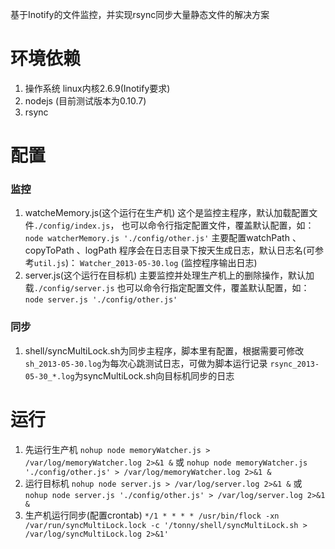 基于Inotify的文件监控，并实现rsync同步大量静态文件的解决方案

# 环境依赖
1. 操作系统 linux内核2.6.9(Inotify要求)
2. nodejs (目前测试版本为0.10.7)
3. rsync

# 配置
### 监控
1. watcheMemory.js(这个运行在生产机)
这个是监控主程序，默认加载配置文件`./config/index.js`，
也可以命令行指定配置文件，覆盖默认配置，如：`node watcherMemory.js './config/other.js'`
主要配置watchPath 、copyToPath 、logPath
程序会在日志目录下按天生成日志，默认日志名(可参考`util.js`)：
`Watcher_2013-05-30.log` (监控程序输出日志)
2. server.js(这个运行在目标机)
主要监控并处理生产机上的删除操作，默认加载`./config/server.js`
也可以命令行指定配置文件，覆盖默认配置，如：`node server.js './config/other.js'`

### 同步
1. shell/syncMultiLock.sh为同步主程序，脚本里有配置，根据需要可修改
`sh_2013-05-30.log`为每次心跳测试日志，可做为脚本运行记录
`rsync_2013-05-30_*.log`为syncMultiLock.sh向目标机同步的日志

# 运行
1. 先运行生产机
`nohup node memoryWatcher.js > /var/log/memoryWatcher.log 2>&1 &`
或
`nohup node memoryWatcher.js './config/other.js' > /var/log/memoryWatcher.log 2>&1 &`
2. 运行目标机
`nohup node server.js > /var/log/server.log 2>&1 &`
或
`nohup node server.js './config/other.js' > /var/log/server.log 2>&1 &`
3. 生产机运行同步(配置crontab)
`*/1 * * * * /usr/bin/flock -xn /var/run/syncMultiLock.lock -c '/tonny/shell/syncMultiLock.sh > /var/log/syncMultiLock.log 2>&1'`